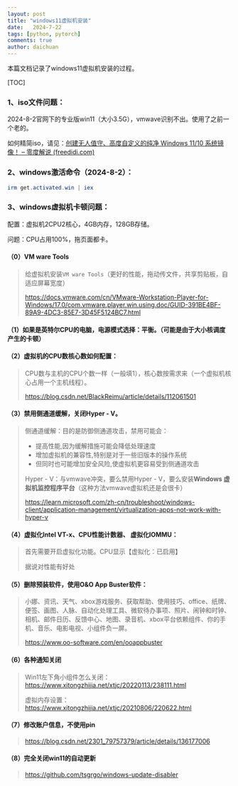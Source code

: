 ```yaml
---
layout: post
title: "windows11虚拟机安装"
date:   2024-7-22
tags: [python, pytorch]
comments: true
author: daichuan
---
```


本篇文档记录了windows11虚拟机安装的过程。

<!-- more -->

[TOC]

### 1、iso文件问题：

2024-8-2官网下的专业版win11（大小3.5G），vmwave识别不出。使用了之前一个老的。

如何精简iso，请见：[创建无人值守、高度自定义的纯净 Windows 11/10 系统镜像！ – 零度解说 (freedidi.com)](https://www.freedidi.com/13121.html)

### 2、windows激活命令（2024-8-2）：

```powershell
irm get.activated.win | iex
```

### 3、windows虚拟机卡顿问题：

配置：虚拟机2CPU2核心，4GB内存，128GB存储。

问题：CPU占用100%，拖页面都卡。

#### （0）VM ware Tools

> 给虚拟机安装`VM ware Tools`（更好的性能，拖动传文件，共享剪贴板，自适应屏幕宽度）
>
> https://docs.vmware.com/cn/VMware-Workstation-Player-for-Windows/17.0/com.vmware.player.win.using.doc/GUID-391BE4BF-89A9-4DC3-85E7-3D45F5124BC7.html

#### （1）如果是英特尔CPU的电脑，电源模式选择：**平衡**。（可能是由于大小核调度产生的卡顿）

#### （2）虚拟机的CPU数核心数如何配置：

> CPU数与主机的CPU个数一样（一般填1），核心数按需求来（一个虚拟机核心占用一个主机线程）。
>
> https://blog.csdn.net/BlackReimu/article/details/112061501

#### （3）禁用侧通道缓解，关闭Hyper - V。

>侧通道缓解：目的是防御侧通道攻击，禁用可能会：
>
>- 提高性能,因为缓解措施可能会降低处理速度
>- 增加虚拟机的兼容性,特别是对于一些旧版本的操作系统
>- 但同时也可能增加安全风险,使虚拟机更容易受到侧通道攻击
>
>Hyper - V：与vmwave冲突，要么禁用Hyper - V，要么安装**Windows 虚拟机监控程序平台**（这种方法vmwave虚拟机还是会很卡）
>
>https://learn.microsoft.com/zh-cn/troubleshoot/windows-client/application-management/virtualization-apps-not-work-with-hyper-v

#### （4）虚拟化Intel VT-x、CPU性能计数器、 虚拟化IOMMU：

>首先需要开启虚拟化功能。CPU显示【虚拟化：已启用】
>
>据说对性能有好处

#### （5）删除预装软件，使用O&O App Buster软件：

>小娜、资讯、天气、xbox游戏服务、获取帮助、使用技巧、office、纸牌、便签、画图、人脉、自动化处理工具、微软待办事项、照片、闹钟和时钟、相机、邮件日历、反馈中心、地图、录音机、xbox平台依赖组件、你的手机、音乐、电影电视、小组件负一屏。
>
>https://www.oo-software.com/en/ooappbuster

#### （6）各种通知关闭

>Win11左下角小组件怎么关闭：https://www.xitongzhijia.net/xtjc/20220113/238111.html
>
>虚拟内存设置：https://www.xitongzhijia.net/xtjc/20210806/220622.html

#### （7）修改账户信息，不使用pin

>https://blog.csdn.net/2301_79757379/article/details/136177006

#### （8）完全关闭win11的自动更新

>https://github.com/tsgrgo/windows-update-disabler

### 

